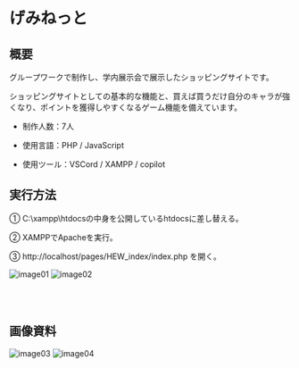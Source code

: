 # げみねっと

## 概要 

グループワークで制作し、学内展示会で展示したショッピングサイトです。

ショッピングサイトとしての基本的な機能と、買えば買うだけ自分のキャラが強くなり、ポイントを獲得しやすくなるゲーム機能を備えています。

* 制作人数：7人

* 使用言語：PHP / JavaScript

* 使用ツール：VSCord / XAMPP / copilot

## 実行方法 

① C:\xampp\htdocsの中身を公開しているhtdocsに差し替える。

② XAMPPでApacheを実行。

③ http://localhost/pages/HEW_index/index.php を開く。

![image01](https://github.com/user-attachments/assets/c354d828-93fc-4e99-b48a-ae9e808acc87)
![image02](https://github.com/user-attachments/assets/e8b61c78-d015-49df-bd02-d8864d0b0609)

<br/>
<br/>

## 画像資料

![image03](https://github.com/user-attachments/assets/72a273b4-4104-4d79-89b4-bfd180ab0979)
![image04](https://github.com/user-attachments/assets/2aa64613-481c-4f35-8bfd-ec75b45e7c97)
